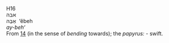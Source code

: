 <body>
  <p>H16<br>  אבה  <br> אֵבֶה  ‎  ‘êbeh  <br><i>ay-beh‘ </i><br>From <a href="h0014.htm">14</a> (in the sense of <i>bending</i> towards); the <i>papyrus: - </i>swift.<br></p>
 </body>
